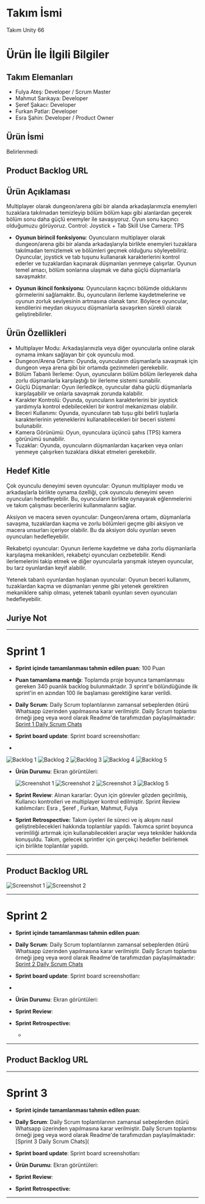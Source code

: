 # **Takım İsmi**

Takım Unity 66

# Ürün İle İlgili Bilgiler


## Takım Elemanları

- Fulya Ateş: Developer / Scrum Master 
- Mahmut Sarıkaya: Developer 
- Şeref Şakacı: Developer
- Furkan Patlar: Developer
- Esra Şahin: Developer / Product Owner

## Ürün İsmi

Belirlenmedi

## Product Backlog URL



## Ürün Açıklaması

Multiplayer olarak dungeon/arena gibi bir alanda arkadaşlarımızla enemyleri tuzaklara takılmadan temizleyip bölüm bölüm kapı gibi alanlardan geçerek bölüm sonu daha güçlü  enemyler ile savaşıyoruz. Oyun sonu  kaçıncı olduğumuzu görüyoruz.
Control: Joystick + Tab Skill Use
Camera: TPS


- **Oyunun birincil fonksiyonu**: Oyuncuların multiplayer olarak dungeon/arena gibi bir alanda arkadaşlarıyla birlikte enemyleri tuzaklara takılmadan temizlemek ve bölümleri geçmek olduğunu söyleyebiliriz. Oyuncular, joystick ve tab tuşunu kullanarak karakterlerini kontrol ederler ve tuzaklardan kaçınarak düşmanları yenmeye çalışırlar. Oyunun temel amacı, bölüm sonlarına ulaşmak ve daha güçlü düşmanlarla savaşmaktır.

- **Oyunun ikincil fonksiyonu**: Oyuncuların kaçıncı bölümde olduklarını görmelerini sağlamaktır. Bu, oyuncuların ilerleme kaydetmelerine ve oyunun zorluk seviyesinin artmasına olanak tanır. Böylece oyuncular, kendilerini meydan okuyucu düşmanlarla savaşırken sürekli olarak geliştirebilirler.

## Ürün Özellikleri
- Multiplayer Modu: Arkadaşlarınızla veya diğer oyuncularla online olarak oynama imkanı sağlayan bir çok oyunculu mod.
- Dungeon/Arena Ortamı: Oyunda, oyuncuların düşmanlarla savaşmak için dungeon veya arena gibi bir ortamda gezinmeleri gerekebilir.
- Bölüm Tabanlı İlerleme: Oyun, oyuncuların bölüm bölüm ilerleyerek daha zorlu düşmanlarla karşılaştığı bir ilerleme sistemi sunabilir.
- Güçlü Düşmanlar: Oyun ilerledikçe, oyuncular daha güçlü düşmanlarla karşılaşabilir ve onlarla savaşmak zorunda kalabilir.
- Karakter Kontrolü: Oyunda, oyuncuların karakterlerini bir joystick yardımıyla kontrol edebilecekleri bir kontrol mekanizması olabilir.
- Beceri Kullanımı: Oyunda, oyuncuların tab tuşu gibi belirli tuşlarla karakterlerinin yeteneklerini kullanabilecekleri bir beceri sistemi bulunabilir.
- Kamera Görünümü: Oyun, oyunculara üçüncü şahıs (TPS) kamera görünümü sunabilir.
- Tuzaklar: Oyunda, oyuncuların düşmanlardan kaçarken veya onları yenmeye çalışırken tuzaklara dikkat etmeleri gerekebilir.


## Hedef Kitle

Çok oyunculu deneyimi seven oyuncular: Oyunun multiplayer modu ve arkadaşlarla birlikte oynama özelliği, çok oyunculu deneyimi seven oyuncuları hedefleyebilir. Bu, oyuncuların birlikte oynayarak eğlenmelerini ve takım çalışması becerilerini kullanmalarını sağlar.

Aksiyon ve macera seven oyuncular: Dungeon/arena ortamı, düşmanlarla savaşma, tuzaklardan kaçma ve zorlu bölümleri geçme gibi aksiyon ve macera unsurları içeriyor olabilir. Bu da aksiyon dolu oyunları seven oyuncuları hedefleyebilir.

Rekabetçi oyuncular: Oyunun ilerleme kaydetme ve daha zorlu düşmanlarla karşılaşma mekanikleri, rekabetçi oyuncuları cezbetebilir. Kendi ilerlemelerini takip etmek ve diğer oyuncularla yarışmak isteyen oyuncular, bu tarz oyunlardan keyif alabilir.

Yetenek tabanlı oyunlardan hoşlanan oyuncular: Oyunun beceri kullanımı, tuzaklardan kaçma ve düşmanları yenme gibi yetenek gerektiren mekaniklere sahip olması, yetenek tabanlı oyunları seven oyuncuları hedefleyebilir.

## Juriye Not


---

# Sprint 1

- **Sprint içinde tamamlanması tahmin edilen puan**: 100 Puan


- **Puan tamamlama mantığı**: Toplamda proje boyunca tamamlanması gereken 340 puanlık backlog bulunmaktadır. 3 sprint'e bölündüğünde ilk sprint'in en azından 100 ile başlaması gerektiğine karar verildi.


- **Daily Scrum**: Daily Scrum toplantılarının zamansal sebeplerden ötürü Whatsapp üzerinden yapılmasına karar verilmiştir. Daily Scrum toplantısı örneği jpeg veya word olarak Readme'de tarafımızdan paylaşılmaktadır: [Sprint 1 Daily Scrum Chats](SurvivalLegends/Assets/ProjectManagement/Sprint1Documents/DailyScrumMeetingNotesSprint1.docx)

- **Sprint board update**: Sprint board screenshotları: 
-
![Backlog 1](SurvivalLegends/Assets/ProjectManagement/Sprint1Documents/1.png) 
![Backlog 2](SurvivalLegends/Assets/ProjectManagement/Sprint1Documents/2.png) 
![Backlog 3](SurvivalLegends/Assets/ProjectManagement/Sprint1Documents/3.png) 
![Backlog 4](SurvivalLegends/Assets/ProjectManagement/Sprint1Documents/4.png) 
![Backlog 5](SurvivalLegends/Assets/ProjectManagement/Sprint1Documents/gdd.png) 


- **Ürün Durumu**: Ekran görüntüleri:
  
  ![Screenshot 1](SurvivalLegends/Assets/ProjectManagement/Sprint1Documents/karakterlerdemo.png)
  ![Screenshot 2](SurvivalLegends/Assets/ProjectManagement/Sprint1Documents/gif1.gif)
  ![Screenshot 3](SurvivalLegends/Assets/ProjectManagement/Sprint1Documents/oyunmekanik.gif)
  ![Backlog 5](SurvivalLegends/Assets/ProjectManagement/Sprint1Documents/gdd.png) 
  
- **Sprint Review**: 
 Alınan kararlar: Oyun için görevler gözden geçirilmiş, Kullanıcı kontrolleri ve multiplayer kontrol edilmiştir. Sprint Review katılımcıları: Esra , Şeref , Furkan, Mahmut, Fulya



- **Sprint Retrospective:**
Takım üyeleri ile süreci ve iş akışını nasıl geliştirebilecekleri hakkında toplantılar yapıldı.
Takımca sprint boyunca verimliliği artırmak için kullanabilecekleri araçlar veya teknikler hakkında konuşuldu.
Takım, gelecek sprintler için gerçekçi hedefler belirlemek için birlikte toplantılar yapıldı.

 


---

## Product Backlog URL

![Screenshot 1](SurvivalLegends/Assets/ProjectManagement/Sprint1Documents/burndown1.png)
![Screenshot 2](SurvivalLegends/Assets/ProjectManagement/Sprint1Documents/diagram.png)


---

# Sprint 2

- **Sprint içinde tamamlanması tahmin edilen puan**: 

- **Daily Scrum**: Daily Scrum toplantılarının zamansal sebeplerden ötürü Whatsapp üzerinden yapılmasına karar verilmiştir. Daily Scrum toplantısı örneği jpeg veya word olarak Readme'de tarafımızdan paylaşılmaktadır: [Sprint 2 Daily Scrum Chats]()

- **Sprint board update**: Sprint board screenshotları: 
-


- **Ürün Durumu**: Ekran görüntüleri:
- **Sprint Review**: 


- **Sprint Retrospective:**

  -


---

## Product Backlog URL


---

# Sprint 3

- **Sprint içinde tamamlanması tahmin edilen puan**: 


- **Daily Scrum**: Daily Scrum toplantılarının zamansal sebeplerden ötürü Whatsapp üzerinden yapılmasına karar verilmiştir. Daily Scrum toplantısı örneği jpeg veya word olarak Readme'de tarafımızdan paylaşılmaktadır: [Sprint 3 Daily Scrum Chats](

- **Sprint board update**: Sprint board screenshotları: 


- **Ürün Durumu**: Ekran görüntüleri:


- **Sprint Review**: 

- **Sprint Retrospective:**



---
